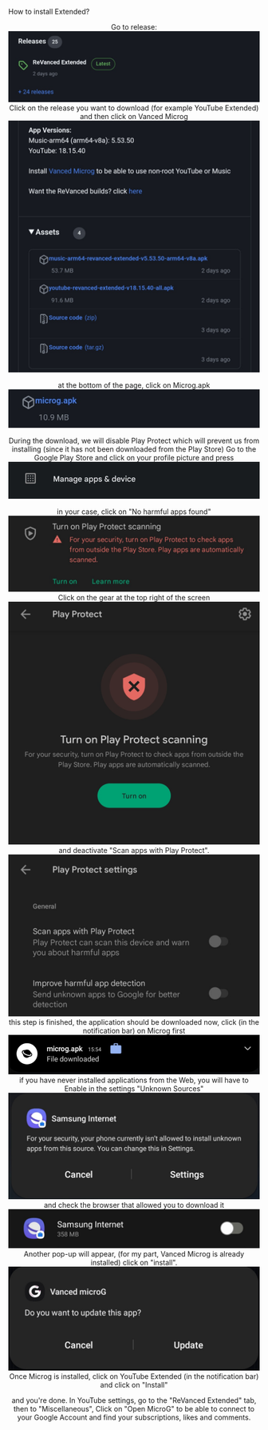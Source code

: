How to install Extended?

<p align="center">
Go to release:
    <img src="./Installation/01.jpg">
Click on the release you want to download (for example YouTube Extended) and then click on Vanced Microg
    <img src="./Installation/02.jpg">
<p align="center">
at the bottom of the page, click on Microg.apk
    <img src="./Installation/07.jpg">
<p align="center">
During the download, we will disable Play Protect which will prevent us from installing (since it has not been downloaded from the Play Store)
Go to the Google Play Store and click on your profile picture and press
    <img src="./Installation/03.jpg">
<p align="center">
in your case, click on "No harmful apps found"
    <img src="./Installation/04.jpg">
Click on the gear at the top right of the screen
    <img src="./Installation/05.jpg">
and deactivate "Scan apps with Play Protect".
    <img src="./Installation/06.jpg">
this step is finished, the application should be downloaded now, click (in the notification bar) on Microg first
    <img src="./Installation/08.jpg">
if you have never installed applications from the Web, you will have to Enable in the settings "Unknown Sources"
    <img src="./Installation/09.jpg">
and check the browser that allowed you to download it
    <img src="./Installation/10.jpg">
    Another pop-up will appear, 
(for my part, Vanced Microg is already installed)
click on "install".
    <img src="./Installation/11.jpg">
Once Microg is installed, click on YouTube Extended (in the notification bar) and click on "Install"
<p align="center">
and you're done. In YouTube settings, go to the "ReVanced Extended" tab, then to "Miscellaneous", Click on "Open MicroG" to be able to connect to your Google Account and find your subscriptions, likes and comments.
